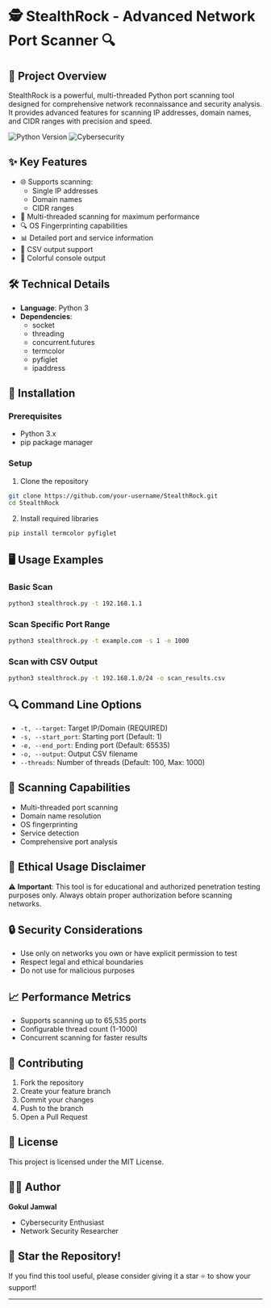# 🕵️ StealthRock - Advanced Network Port Scanner 🔍

## 🚀 Project Overview
StealthRock is a powerful, multi-threaded Python port scanning tool designed for comprehensive network reconnaissance and security analysis. It provides advanced features for scanning IP addresses, domain names, and CIDR ranges with precision and speed.

![Python Version](https://img.shields.io/badge/Python-3.x-blue?style=for-the-badge&logo=python)
![Cybersecurity](https://img.shields.io/badge/Cybersecurity-Network%20Scanner-green?style=for-the-badge)

## ✨ Key Features
- 🌐 Supports scanning:
  - Single IP addresses
  - Domain names
  - CIDR ranges
- 🚀 Multi-threaded scanning for maximum performance
- 🔍 OS Fingerprinting capabilities
- 📊 Detailed port and service information
- 💾 CSV output support
- 🌈 Colorful console output

## 🛠 Technical Details
- **Language**: Python 3
- **Dependencies**: 
  - socket
  - threading
  - concurrent.futures
  - termcolor
  - pyfiglet
  - ipaddress

## 🔧 Installation

### Prerequisites
- Python 3.x
- pip package manager

### Setup
1. Clone the repository
```bash
git clone https://github.com/your-username/StealthRock.git
cd StealthRock
```

2. Install required libraries
```bash
pip install termcolor pyfiglet
```

## 🖥 Usage Examples

### Basic Scan
```bash
python3 stealthrock.py -t 192.168.1.1
```

### Scan Specific Port Range
```bash
python3 stealthrock.py -t example.com -s 1 -e 1000
```

### Scan with CSV Output
```bash
python3 stealthrock.py -t 192.168.1.0/24 -o scan_results.csv
```

## 🔍 Command Line Options
- `-t, --target`: Target IP/Domain (REQUIRED)
- `-s, --start_port`: Starting port (Default: 1)
- `-e, --end_port`: Ending port (Default: 65535)
- `-o, --output`: Output CSV filename
- `--threads`: Number of threads (Default: 100, Max: 1000)

## 🎯 Scanning Capabilities
- Multi-threaded port scanning
- Domain name resolution
- OS fingerprinting
- Service detection
- Comprehensive port analysis

## 🚨 Ethical Usage Disclaimer
⚠️ **Important**: This tool is for educational and authorized penetration testing purposes only. Always obtain proper authorization before scanning networks.

## 🔒 Security Considerations
- Use only on networks you own or have explicit permission to test
- Respect legal and ethical boundaries
- Do not use for malicious purposes

## 📈 Performance Metrics
- Supports scanning up to 65,535 ports
- Configurable thread count (1-1000)
- Concurrent scanning for faster results

## 🤝 Contributing
1. Fork the repository
2. Create your feature branch
3. Commit your changes
4. Push to the branch
5. Open a Pull Request

## 📝 License
This project is licensed under the MIT License.

## 👨‍💻 Author
**Gokul Jamwal**
- Cybersecurity Enthusiast
- Network Security Researcher

## 🌟 Star the Repository!
If you find this tool useful, please consider giving it a star ⭐ to show your support!

---



